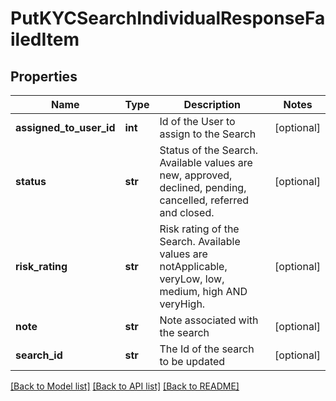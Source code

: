 # PutKYCSearchIndividualResponseFailedItem

## Properties
Name | Type | Description | Notes
------------ | ------------- | ------------- | -------------
**assigned_to_user_id** | **int** | Id of the User to assign to the Search | [optional] 
**status** | **str** | Status of the Search. Available values are new, approved, declined, pending, cancelled, referred and closed. | [optional] 
**risk_rating** | **str** | Risk rating of the Search. Available values are notApplicable, veryLow, low, medium, high AND veryHigh. | [optional] 
**note** | **str** | Note associated with the search | [optional] 
**search_id** | **str** | The Id of the search to be updated | [optional] 

[[Back to Model list]](../README.md#documentation-for-models) [[Back to API list]](../README.md#documentation-for-api-endpoints) [[Back to README]](../README.md)

